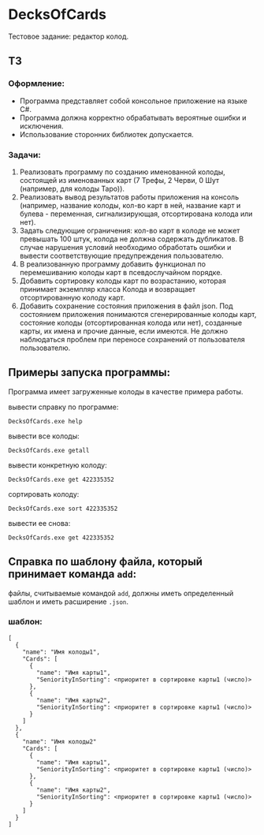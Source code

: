 # DecksOfCards
Тестовое задание: редактор колод.
## ТЗ
### Оформление:
-	Программа представляет собой консольное приложение на языке C#.
-	Программа должна корректно обрабатывать вероятные ошибки и исключения.
-	Использование сторонних библиотек допускается.
### Задачи:
1. Реализовать программу по созданию именованной колоды, состоящей из именованных карт (7 Трефы, 2 Черви, 0 Шут (например, для колоды Таро)).
2. Реализовать вывод результатов работы приложения на консоль (например, название колоды, кол-во карт в ней, название карт и булева - переменная, сигнализирующая, отсортирована колода или нет).
3. Задать следующие ограничения: кол-во карт в колоде не может превышать 100 штук, колода не должна содержать дубликатов. В случае нарушения условий необходимо обработать ошибки и вывести соответствующие предупреждения пользователю.
4. В реализованную программу добавить функционал по перемешиванию колоды карт в псевдослучайном порядке.
5. Добавить сортировку колоды карт по возрастанию, которая принимает экземпляр класса Колода и возвращает отсортированную колоду карт.
6. Добавить сохранение состояния приложения в файл json. Под состоянием приложения понимаются сгенерированные колоды карт, состояние колоды (отсортированная колода или нет), созданные карты, их имена и прочие данные, если имеются. Не должно наблюдаться проблем при переносе сохранений от пользователя пользователю.


## Примеры запуска программы:
Программа имеет загруженные колоды в качестве примера работы.


вывести справку по программе:

`DecksOfCards.exe help`

вывести все колоды:

`DecksOfCards.exe getall`

вывести конкретную колоду:


`DecksOfCards.exe get 422335352`


сортировать колоду:


`DecksOfCards.exe sort 422335352`


вывести ее снова:


`DecksOfCards.exe get 422335352`

## Справка по шаблону файла, который принимает команда `add`:
файлы, считываемые командой `add`, должны иметь определенный шаблон и иметь расширение `.json`. 

### шаблон:

```
[
  {
    "name": "Имя колоды1",
    "Cards": [
      {
        "name": "Имя карты1",
        "SeniorityInSorting": <приоритет в сортировке карты1 (число)>
      },
      {
        "name": "Имя карты2",
        "SeniorityInSorting": <приоритет в сортировке карты1 (число)>
      }
    ]
  },
  {
    "name": "Имя колоды2"
    "Cards": [
      {
        "name": "Имя карты1",
        "SeniorityInSorting": <приоритет в сортировке карты1 (число)>
      },
      {
        "name": "Имя карты2",
        "SeniorityInSorting": <приоритет в сортировке карты1 (число)>
      }
    ]
  }
]
```
